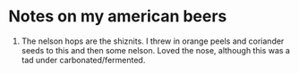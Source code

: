 # Notes on my american beers
1. The nelson hops are the shiznits. I threw in orange peels and coriander seeds to this and then
some nelson. Loved the nose, although this was a tad under carbonated/fermented.



